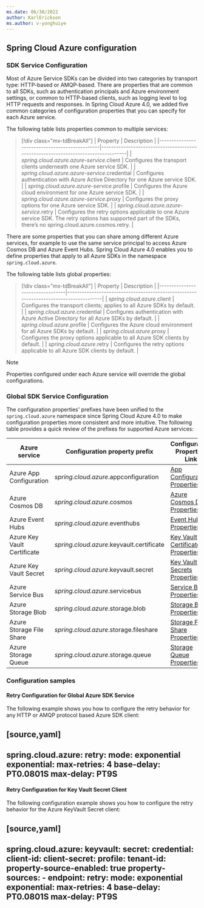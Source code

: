 ```yaml
---
ms.date: 06/30/2022
author: KarlErickson
ms.author: v-yonghuiye
---
```


## Spring Cloud Azure configuration

### SDK Service Configuration

Most of Azure Service SDKs can be divided into two categories by transport type: HTTP-based or AMQP-based. There are properties that are common to all SDKs, such as authentication principals and Azure environment settings, or common to HTTP-based clients, such as logging level to log HTTP requests and responses. In Spring Cloud Azure 4.0, we added five common categories of configuration properties that you can specify for each Azure service.

The following table lists properties common to multiple services:

> [!div class="mx-tdBreakAll"]
> | Property                                      | Description                                                                      |
> |-----------------------------------------------|----------------------------------------------------------------------------------|
> | *spring.cloud.azure.azure-service*.client     | Configures the transport clients underneath one Azure service SDK.               |
> | *spring.cloud.azure.azure-service*.credential | Configures authentication with Azure Active Directory for one Azure service SDK. |
> | *spring.cloud.azure.azure-service*.profile    | Configures the Azure cloud environment for one Azure service SDK.                |
> | *spring.cloud.azure.azure-service*.proxy      | Configures the proxy options for one Azure service SDK.                          |
> | *spring.cloud.azure.azure-service*.retry      | Configures the retry options applicable to one Azure service SDK. The retry options has supported part of the SDKs, there’s no spring.cloud.azure.cosmos.retry.                                                                     |

There are some properties that you can share among different Azure services, for example to use the same service principal to access Azure Cosmos DB and Azure Event Hubs. Spring Cloud Azure 4.0 enables you to define properties that apply to all Azure SDKs in the namespace `spring.cloud.azure`.

The following table lists global properties:

> [!div class="mx-tdBreakAll"]
> | Property                        | Description                                                                          |
> |---------------------------------|--------------------------------------------------------------------------------------|
> | *spring.cloud.azure*.client     | Configures the transport clients; applies to all Azure SDKs by default.              |
> | *spring.cloud.azure*.credential | Configures authentication with Azure Active Directory for all Azure SDKs by default. |
> | *spring.cloud.azure*.profile    | Configures the Azure cloud environment for all Azure SDKs by default.                |
> | *spring.cloud.azure*.proxy      | Configures the proxy options applicable to all Azure SDK clients by default.         |
> | *spring.cloud.azure*.retry      | Configures the retry options applicable to all Azure SDK clients by default.         |

> [!NOTE]
> Properties configured under each Azure service will override the global configurations.

### Global SDK Service Configuration

The configuration properties' prefixes have been unified to the `spring.cloud.azure` namespace since Spring Cloud Azure 4.0 to make configuration properties more consistent and more intuitive. The following table provides a quick review of the prefixes for supported Azure services:

| Azure service               | Configuration property prefix             | Configuration Properties Link                                                                                |
|-----------------------------|-------------------------------------------|--------------------------------------------------------------------------------------------------------------|
| Azure App Configuration     | *spring.cloud.azure*.appconfiguration     | [App Configuration Properties](../../spring-cloud-azure-appendix.md#azure-app-configuration-properties)           |
| Azure Cosmos DB             | *spring.cloud.azure*.cosmos               | [Azure Cosmos DB Properties](../../spring-cloud-azure-appendix.md#azure-cosmos-db-properties)                                 |
| Azure Event Hubs            | *spring.cloud.azure*.eventhubs            | [Event Hubs Properties](../../spring-cloud-azure-appendix.md#azure-event-hubs-properties)                         |
| Azure Key Vault Certificate | *spring.cloud.azure*.keyvault.certificate | [Key Vault Certificates Properties](../../spring-cloud-azure-appendix.md#azure-key-vault-certificates-properties) |
| Azure Key Vault Secret      | *spring.cloud.azure*.keyvault.secret      | [Key Vault Secrets Properties](../../spring-cloud-azure-appendix.md#azure-key-vault-secrets-properties)           |
| Azure Service Bus           | *spring.cloud.azure*.servicebus           | [Service Bus Properties](../../spring-cloud-azure-appendix.md#azure-service-bus-properties)                       |
| Azure Storage Blob          | *spring.cloud.azure*.storage.blob         | [Storage Blob Properties](../../spring-cloud-azure-appendix.md#azure-storage-blob-properties)                     |
| Azure Storage File Share    | *spring.cloud.azure*.storage.fileshare    | [Storage File Share Properties](../../spring-cloud-azure-appendix.md#azure-storage-file-share-properties)         |
| Azure Storage Queue         | *spring.cloud.azure*.storage.queue        | [Storage Queue Properties](../../spring-cloud-azure-appendix.md#azure-storage-queue-properties)                   |

### Configuration samples

#### Retry Configuration for Global Azure SDK Service

The following example shows you how to configure the retry behavior for any HTTP or AMQP protocol based Azure SDK client:

[source,yaml]
----
spring.cloud.azure:
  retry:
    mode: exponential
    exponential:
      max-retries: 4
      base-delay: PT0.0801S
      max-delay: PT9S
----

#### Retry Configuration for Key Vault Secret Client

The following configuration example shows you how to configure the retry behavior for the Azure KeyVault Secret client:

[source,yaml]
----
spring.cloud.azure:
  keyvault:
    secret:
      credential:
        client-id: <your client ID>
        client-secret: <your client key>
      profile:
        tenant-id: <your tenant ID>
      property-source-enabled: true
      property-sources:
        - endpoint: <your Azure Key Vault endpoint>
          retry:
            mode: exponential
            exponential:
              max-retries: 4
              base-delay: PT0.0801S
              max-delay: PT9S
----
